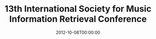 ---
acronym: ISMIR 2012
date: '2012-10-08T00:00:00'
ext_url: http://ismir2012.ismir.net
location: Porto, Portugal
submission_date: '2012-04-13T00:00:00'
title: 13th International Society for Music Information Retrieval Conference
---